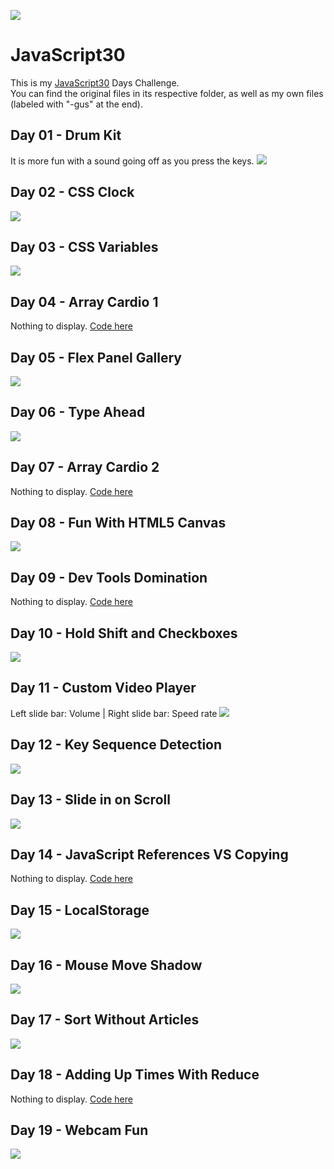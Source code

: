 ![](https://javascript30.com/images/JS3-social-share.png)

# JavaScript30

This is my [JavaScript30](https://JavaScript30.com) Days Challenge.  
You can find the original files in its respective folder, as well as my own files (labeled with "-gus" at the end).


## Day 01 - Drum Kit
It is more fun with a sound going off as you press the keys.
![](https://github.com/gustavoaz7/100DaysOfCode/blob/master/JavaScript30/Images%20and%20gifs/js30%2001.gif?raw=true)

## Day 02 - CSS Clock
![](https://github.com/gustavoaz7/100DaysOfCode/blob/master/JavaScript30/Images%20and%20gifs/js30%2002.gif?raw=true)

## Day 03 - CSS Variables
![](https://github.com/gustavoaz7/100DaysOfCode/blob/master/JavaScript30/Images%20and%20gifs/js30%2003.gif?raw=true)

## Day 04 - Array Cardio 1
Nothing to display. [Code here](https://github.com/gustavoaz7/100DaysOfCode/blob/master/JavaScript30/04%20-%20Array%20Cardio%20Day%201/index-gus.html)

## Day 05 - Flex Panel Gallery
![](https://github.com/gustavoaz7/100DaysOfCode/blob/master/JavaScript30/Images%20and%20gifs/js30%2005.gif?raw=true)

## Day 06 - Type Ahead
![](https://github.com/gustavoaz7/100DaysOfCode/blob/master/JavaScript30/Images%20and%20gifs/js30%2006.gif?raw=true)

## Day 07 - Array Cardio 2
Nothing to display. [Code here](https://github.com/gustavoaz7/100DaysOfCode/blob/master/JavaScript30/07%20-%20Array%20Cardio%20Day%202/index-gus.html)

## Day 08 - Fun With HTML5 Canvas
![](https://github.com/gustavoaz7/100DaysOfCode/blob/master/JavaScript30/Images%20and%20gifs/js30%2008.gif?raw=true)

## Day 09 - Dev Tools Domination
Nothing to display. [Code here](https://github.com/gustavoaz7/100DaysOfCode/blob/master/JavaScript30/09%20-%20Dev%20Tools%20Domination/index-gus.html)

## Day 10 - Hold Shift and Checkboxes
![](https://github.com/gustavoaz7/100DaysOfCode/blob/master/JavaScript30/Images%20and%20gifs/js30%2010.gif?raw=true)

## Day 11 - Custom Video Player
Left slide bar: Volume  |   Right slide bar: Speed rate
![](https://github.com/gustavoaz7/100DaysOfCode/blob/master/JavaScript30/Images%20and%20gifs/js30%2011.gif?raw=true)

## Day 12 - Key Sequence Detection
![](https://github.com/gustavoaz7/100DaysOfCode/blob/master/JavaScript30/Images%20and%20gifs/js30%2012.gif?raw=true)

## Day 13 - Slide in on Scroll
![](https://github.com/gustavoaz7/100DaysOfCode/blob/master/JavaScript30/Images%20and%20gifs/js30%2013.gif?raw=true)

## Day 14 - JavaScript References VS Copying
Nothing to display. [Code here](https://github.com/gustavoaz7/100DaysOfCode/blob/master/JavaScript30/14%20-%20JavaScript%20References%20VS%20Copying/index-gus.html)

## Day 15 - LocalStorage
![](https://github.com/gustavoaz7/100DaysOfCode/blob/master/JavaScript30/Images%20and%20gifs/js30%2015.gif?raw=true)

## Day 16 - Mouse Move Shadow
![](https://github.com/gustavoaz7/100DaysOfCode/blob/master/JavaScript30/Images%20and%20gifs/js30%2016.gif?raw=true)

## Day 17 - Sort Without Articles
![](https://github.com/gustavoaz7/100DaysOfCode/blob/master/JavaScript30/Images%20and%20gifs/js30%2017.png?raw=true)

## Day 18 - Adding Up Times With Reduce
Nothing to display. [Code here](https://github.com/gustavoaz7/100DaysOfCode/blob/master/JavaScript30/18%20-%20Adding%20Up%20Times%20with%20Reduce/index-gus.html)

## Day 19 - Webcam Fun
![](https://github.com/gustavoaz7/100DaysOfCode/blob/master/JavaScript30/Images%20and%20gifs/js30%2019.gif)
